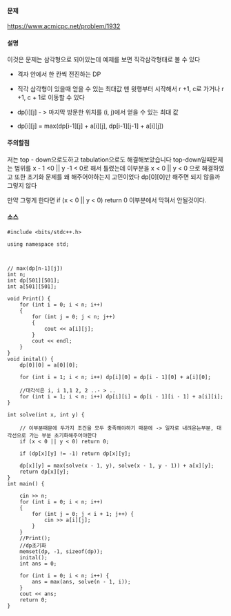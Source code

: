 #### 문제
https://www.acmicpc.net/problem/1932

#### 설명
이것은 문제는 삼각형으로 되어있는데 예제를 보면 직각삼각형태로 볼 수 있다 

- 격자 안에서 한 칸씩 전진하는 DP 
- 직각 삼각형이 있을때 얻을 수 있는 최대값  맨 윗행부터 시작해서  r +1, c로 가거나 r +1, c + 1로 이동할 수 있다 

- dp[i][j] - > 마지막 방문한 위치를 (i, j)에서 얻을 수 있는 최대 값 

- dp[i][j] = max(dp[i-1][j] + a[i][j], dp[i-1][j-1] + a[i][j]) 

#### 주의할점 
저는 top - down으로도하고 tabulation으로도 해결해보았습니다 
top-down일때문제는 범위를 x - 1 <0  || y -1 < 0로 해서 틀렸는데 이부분을 
x < 0  || y < 0 으로 해결하였고  또한 초기화 문제를 왜 해주어야하는지 고민이었다 
dp[0][0]만 해주면 되지 않을까 그렇지 않다 

만약 그렇게 한다면 if (x < 0 || y < 0) return 0 이부분에서 막혀서 안될것이다. 

#### 소스
````
#include <bits/stdc++.h>

using namespace std;



// max(dp[n-1][j]) 
int n;
int dp[501][501];
int a[501][501];

void Print() {
	for (int i = 0; i < n; i++)
	{
		for (int j = 0; j < n; j++)
		{
			cout << a[i][j];
		}
		cout << endl;
	}
}
void inital() {
	dp[0][0] = a[0][0];

	for (int i = 1; i < n; i++) dp[i][0] = dp[i - 1][0] + a[i][0];

	//대각석은 i, i 1,1 2, 2 ..- > ..
	for (int i = 1; i < n; i++) dp[i][i] = dp[i - 1][i - 1] + a[i][i];
}

int solve(int x, int y) {

	// 이부분때문에 두가지 조건을 모두 충족해야하기 때문에 -> 일자로 내려온는부분, 대각선으로 가는 부분 초기화해주어야한다 
	if (x < 0 || y < 0) return 0;

	if (dp[x][y] != -1) return dp[x][y];

	dp[x][y] = max(solve(x - 1, y), solve(x - 1, y - 1)) + a[x][y];
	return dp[x][y];
}
int main() {

	cin >> n;
	for (int i = 0; i < n; i++)
	{
		for (int j = 0; j < i + 1; j++) {
			cin >> a[i][j];
		}
	}
	//Print();
	//dp초기화 
	memset(dp, -1, sizeof(dp));
	inital();
	int ans = 0;

	for (int i = 0; i < n; i++) {
		ans = max(ans, solve(n - 1, i));
	}
	cout << ans;
	return 0;
}
````